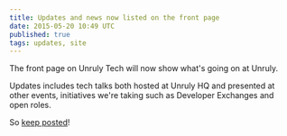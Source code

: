 ```yaml
---
title: Updates and news now listed on the front page
date: 2015-05-20 10:49 UTC
published: true
tags: updates, site
---
```


The front page on Unruly Tech will now show what's going on at Unruly.

Updates includes tech talks both hosted at Unruly HQ and presented at other events, initiatives we're taking such as
Developer Exchanges and open roles.

So [keep posted](http://tech.unruly.co/)!